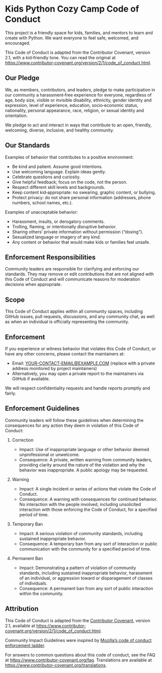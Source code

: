 # Kids Python Cozy Camp Code of Conduct

This project is a friendly space for kids, families, and mentors to learn and create with Python. We want everyone to feel safe, welcomed, and encouraged.

This Code of Conduct is adapted from the Contributor Covenant, version 2.1, with a kid‑friendly tone. You can read the original at https://www.contributor-covenant.org/version/2/1/code_of_conduct.html.

## Our Pledge

We, as members, contributors, and leaders, pledge to make participation in our community a harassment‑free experience for everyone, regardless of age, body size, visible or invisible disability, ethnicity, gender identity and expression, level of experience, education, socio‑economic status, nationality, personal appearance, race, religion, or sexual identity and orientation.

We pledge to act and interact in ways that contribute to an open, friendly, welcoming, diverse, inclusive, and healthy community.

## Our Standards

Examples of behavior that contributes to a positive environment:

- Be kind and patient. Assume good intentions.
- Use welcoming language. Explain ideas gently.
- Celebrate questions and curiosity.
- Give helpful feedback; focus on the code, not the person.
- Respect different skill levels and backgrounds.
- Keep content kid‑appropriate: no swearing, graphic content, or bullying.
- Protect privacy: do not share personal information (addresses, phone numbers, school names, etc.).

Examples of unacceptable behavior:

- Harassment, insults, or derogatory comments.
- Trolling, flaming, or intentionally disruptive behavior.
- Sharing others’ private information without permission (“doxing”).
- Sexualized language or imagery of any kind.
- Any content or behavior that would make kids or families feel unsafe.

## Enforcement Responsibilities

Community leaders are responsible for clarifying and enforcing our standards. They may remove or edit contributions that are not aligned with this Code of Conduct and will communicate reasons for moderation decisions when appropriate.

## Scope

This Code of Conduct applies within all community spaces, including GitHub issues, pull requests, discussions, and any community chat, as well as when an individual is officially representing the community.

## Enforcement

If you experience or witness behavior that violates this Code of Conduct, or have any other concerns, please contact the maintainers at:

- Email: YOUR-CONTACT-EMAIL@EXAMPLE.COM (replace with a private address monitored by project maintainers)
- Alternatively, you may open a private report to the maintainers via GitHub if available.

We will respect confidentiality requests and handle reports promptly and fairly.

## Enforcement Guidelines

Community leaders will follow these guidelines when determining the consequences for any action they deem in violation of this Code of Conduct:

1. Correction
   - Impact: Use of inappropriate language or other behavior deemed unprofessional or unwelcome.
   - Consequence: A private, written warning from community leaders, providing clarity around the nature of the violation and why the behavior was inappropriate. A public apology may be requested.

2. Warning
   - Impact: A single incident or series of actions that violate the Code of Conduct.
   - Consequence: A warning with consequences for continued behavior. No interaction with the people involved, including unsolicited interaction with those enforcing the Code of Conduct, for a specified period of time.

3. Temporary Ban
   - Impact: A serious violation of community standards, including sustained inappropriate behavior.
   - Consequence: A temporary ban from any sort of interaction or public communication with the community for a specified period of time.

4. Permanent Ban
   - Impact: Demonstrating a pattern of violation of community standards, including sustained inappropriate behavior, harassment of an individual, or aggression toward or disparagement of classes of individuals.
   - Consequence: A permanent ban from any sort of public interaction within the community.

## Attribution

This Code of Conduct is adapted from the [Contributor Covenant][homepage], version 2.1, available at https://www.contributor-covenant.org/version/2/1/code_of_conduct.html.

Community Impact Guidelines were inspired by [Mozilla’s code of conduct enforcement ladder](https://github.com/mozilla/diversity).

[homepage]: https://www.contributor-covenant.org

For answers to common questions about this code of conduct, see the FAQ at https://www.contributor-covenant.org/faq. Translations are available at https://www.contributor-covenant.org/translations.
